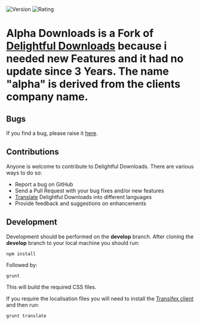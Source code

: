 ![Version](https://img.shields.io/wordpress/plugin/dt/delightful-downloads.svg) ![Rating](https://img.shields.io/wordpress/plugin/r/delightful-downloads.svg)

# Alpha Downloads is a Fork of [Delightful Downloads](https://de.wordpress.org/plugins/delightful-downloads/) because i needed new Features and it had no update since 3 Years. The name "alpha" is derived from the clients company name.

## Bugs

If you find a bug, please raise it [here](https://github.com/A5hleyRich/delightful-downloads/issues).

## Contributions

Anyone is welcome to contribute to Delightful Downloads. There are various ways to do so:

* Report a bug on GitHub
* Send a Pull Request with your bug fixes and/or new features
* [Translate](https://www.transifex.com/projects/p/delightful-downloads/) Delightful Downloads into different languages
* Provide feedback and suggestions on enhancements

## Development

Development should be performed on the __develop__ branch. After cloning the __develop__ branch to your local machine you should run:

`npm install`

Followed by:

`grunt`

This will build the required CSS files.

If you require the localisation files you will need to install the [Transifex client](http://docs.transifex.com/client/setup/) and then run:

`grunt translate`
